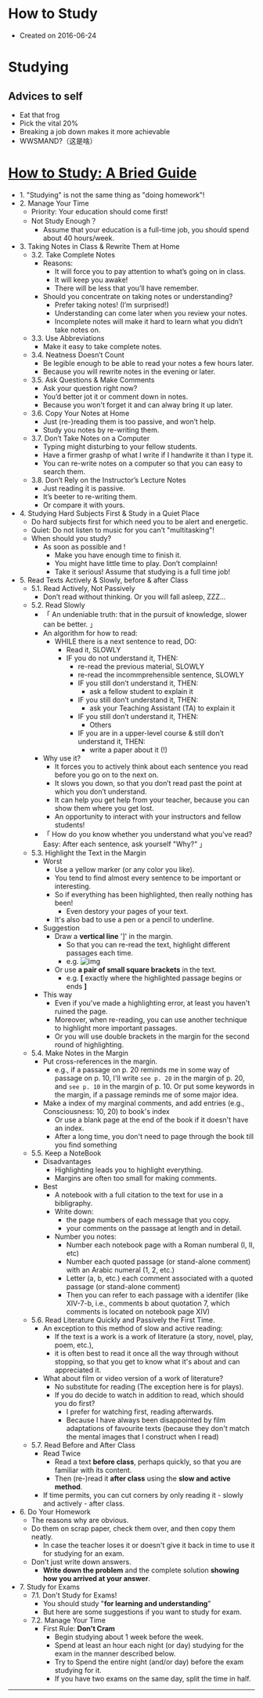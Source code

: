 # How to Study

- Created on 2016-06-24

# Studying

## Advices to self

- Eat that frog
- Pick the vital 20%
- Breaking a job down makes it more achievable
- WWSMAND?（这是啥）

# [How to Study: A Bried Guide](http://www.cse.buffalo.edu/~rapaport/howtostudy.html)

- 1\. "Studying" is not the same thing as "doing homework"!
- 2\. Manage Your Time
    - Priority: Your education should come first!
    - Not Study Enough？
        - Assume that your education is a full-time job, you should spend about 40 hours/week.
- 3\. Taking Notes in Class & Rewrite Them at Home
    - 3.2. Take Complete Notes
        - Reasons:
            - It will force you to pay attention to what’s going on in class.
            - It will keep you awake!
            - There will be less that you’ll have remember.
        - Should you concentrate on taking notes or understanding?
            - Prefer taking notes! (I’m surprised!)
            - Understanding can come later when you review your notes.
            - Incomplete notes will make it hard to learn what you didn’t take notes on.
    - 3.3. Use Abbreviations
        - Make it easy to take complete notes.
    - 3.4. Neatness Doesn’t Count
        - Be legible enough to be able to read your notes a few hours later.
        - Because you will rewrite notes in the evening or later.
    - 3.5. Ask Questions & Make Comments
        - Ask your question right now?
        - You’d better jot it or comment down in notes.
        - Because you won't forget it and can alway bring it up later.
    - 3.6. Copy Your Notes at Home
        - Just (re-)reading them is too passive, and won’t help.
        - Study you notes by re-writing them.
    - 3.7. Don’t Take Notes on a Computer
        - Typing might disturbing to your fellow students.
        - Have a firmer grashp of what I write if I handwrite it than I type it.
        - You can re-write notes on a computer so that you can easy to search them.
    - 3.8. Don’t Rely on the Instructor’s Lecture Notes
        - Just reading it is passive.
        - It’s beeter to re-writing them.
        - Or compare it with yours.
- 4\. Studying Hard Subjects First & Study in a Quiet Place
    - Do hard subjects first for which need you to be alert and energetic.
    - Quiet: Do not listen to music for you can’t "multitasking"!
    - When should you study?
        - As soon as possible and !
            - Make you have enough time to finish it.
            - You might have little time to play. Don’t complainn!
            - Take it serious! Assume that studying is a full time job!
- 5\. Read Texts Actively & Slowly, before & after Class
    - 5.1. Read Actively, Not Passively
        - Don’t read without thinking. Or you will fall asleep, ZZZ...
    - 5.2. Read Slowly
        - 「 An undeniable truth: that in the pursuit of knowledge, slower can be better. 」
        - An algorithm for how to read:
            - WHILE there is a next sentence to read, DO:
                - Read it, SLOWLY
                - IF you do not understand it, THEN:
                    - re-read the previous material, SLOWLY
                    - re-read the incommprehensible sentence, SLOWLY
                    - IF you still don’t understand it, THEN:
                        - ask a fellow student to explain it
                    - IF you still don’t understand it, THEN:
                        - ask your Teaching Assistant (TA) to explain it
                    - IF you still don’t understand it, THEN:
                        - Others
                    - IF you are in a upper-level course & still don’t understand it, THEN:
                        - write a paper about it (!)
        - Why use it?
            - It forces you to actively think about each sentence you read before you go on to the next on.
            - It slows you down, so that you don’t read past the point at which you don’t understand.
            - It can help you get help from your teacher, because you can show them where you get lost.
            - An opportunity to interact with your instructors and fellow students!
        - 「 How do you know whether you understand  what you’ve read? Easy: After each sentence, ask yourself "Why?" 」
    - 5.3. Highlight the Text in the Margin
        - Worst
            - Use a yellow marker (or any color you like).
            - You tend to find almost every sentence to be important or interesting.
            - So if everything has been highlighted, then really nothing has been!
                - Even destory your pages of your text.
            - It's also bad to use a pen or a pencil to underline.
        - Suggestion
            - Draw a __vertical line__ ']' in the margin.
                - So that you can re-read the text, highlight different passages each time.
                - e.g.
                ![img](https://img.icehe.xyz/how_to_study/vertical_line_in_the_margin.jpg)
            - Or use __a pair of small square brackets__ in the text.
                - e.g. __[__ exactly where the highlighted passage begins or ends __]__
        - This way
            - Even if you've made a highlighting error, at least you haven't ruined the page.
            - Moreover, when re-reading, you can use another technique to highlight more important passages.
            - Or you will use double brackets in the margin for the second round of highlighting.
    - 5.4. Make Notes in the Margin
        - Put cross-references in the margin.
            - e.g., if a passage on p. 20 reminds me in some way of passage on p. 10, I'll write `see p. 20` in the margin of p. 20, and `see p. 10` in the margin of p. 10. Or put some keywords in the margin, if a passage reminds me of some major idea.
        - Make a index of my marginal comments, and add entries (e.g., Consciousness: 10, 20) to book's index
            - Or use a blank page at the end of the book if it doesn't have an index.
            - After a long time, you don't need to page through the book till you find something
    - 5.5. Keep a NoteBook
        - Disadvantages
            - Highlighting leads you to highlight everything.
            - Margins are often too small for making comments.
        - Best
            - A notebook with a full citation to the text for use in a bibligraphy.
            - Write down:
                - the page numbers of each message that you copy.
                - your comments on the passage at length and in detail.
            - Number you notes:
                - Number each notebook page with a Roman numberal (I, II, etc)
                - Number each quoted passage (or stand-alone comment) with an Arabic numeral (1, 2, etc.)
                - Letter (a, b, etc.) each comment associated with a quoted passage (or stand-alone comment)
                - Then you can refer to each passage with a identifer (like XIV-7-b, i.e., comments b about quotation 7, which comments is located on notebook page XIV)
    - 5.6. Read Literature Quickly and Passively the First Time.
        - An exception to this method of slow and active reading:
            - If the text is a work is a work of literature (a story, novel, play, poem, etc.),
            - it is often best to read it once all the way through without stopping, so that you get to know what it's about and can appreciated it.
        - What about film or video version of a work of literature?
            - No substitute for reading (The exception here is for plays).
            - If you do decide to watch in addition to read, which should you do first?
                - I prefer for watching first, reading afterwards.
                - Because I have always been disappointed by film adaptations of favourite texts (because they don't match the mental images that I construct when I read)
    - 5.7. Read Before and After Class
        - Read Twice
            - Read a text __before class__, perhaps quickly, so that you are familiar with its content.
            - Then (re-)read it __after class__ using the __slow and active method__.
        - If time permits, you can cut corners by only reading it - slowly and actively - after class.
- 6\. Do Your Homework
    - The reasons why are obvious.
    - Do them on scrap paper, check them over, and then copy them neatly.
        - In case the teacher loses it or doesn't give it back in time to use it for studying for an exam.
    - Don't just write down answers.
        - __Write down the problem__ and the complete solution __showing how you arrived at your answer__.
- 7\. Study for Exams
    - 7.1. Don't Study for Exams!
        - You should study "__for learning and understanding__"
        - But here are some suggestions if you want to study for exam.
    - 7.2. Manage Your Time
        - First Rule: __Don't Cram__
            - Begin studying about 1 week before the week.
            - Spend at least an hour each night (or day) studying for the exam in the manner described below.
            - Try to Spend the entire night (and/or day) before the exam studying for it.
            - If you have two exams on the same day, split the time in half.

---
